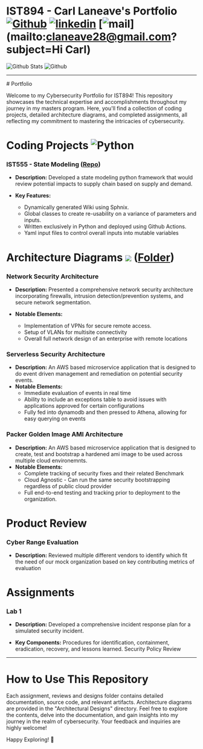 # IST894 - Carl Laneave's Portfolio [![Github](https://img.shields.io/badge/GitHub-100000?style=for-the-badge&logo=github&logoColor=white)](https://github.com/claneave28)   [![linkedin](https://img.shields.io/badge/LinkedIn-0077B5?style=for-the-badge&logo=linkedin&logoColor=white)](https://www.linkedin.com/in/carl-laneave/) [![mail](https://img.shields.io/badge/Gmail-D14836?style=for-the-badge&logo=gmail&logoColor=white)](mailto:claneave28@gmail.com?subject=Hi Carl)


 ![Github Stats](https://github-profile-summary-cards.vercel.app/api/cards/profile-details?username=claneave28&theme=dark) ![Github](https://github-readme-stats-git-masterrstaa-rickstaa.vercel.app/api?username=claneave28&theme=dark)

<hr/>
# Portfolio 

Welcome to my Cybersecurity Portfolio for IST894! This repository showcases the technical expertise and accomplishments throughout my journey in my masters program. Here, you'll find a collection of coding projects, detailed architecture diagrams, and completed assignments, all reflecting my commitment to mastering the intricacies of cybersecurity.



# Coding Projects ![Python](https://img.shields.io/badge/python-3670A0?style=for-the-badge&logo=python&logoColor=ffdd54)
### IST555 - State Modeling ([Repo](https://github.com/claneave28/intelligent_agent_ist555))
- **Description:** Developed a state modeling python framework that would review potential impacts to supply chain based on supply and demand.

- **Key Features:**
  * Dynamically generated Wiki using Sphnix.
  * Global classes to create re-usability on a variance of parameters and inputs.
  * Written exclusively in Python and deployed using Github Actions.
  * Yaml input files to control overall inputs into mutable variables

# Architecture Diagrams ![](https://img.shields.io/badge/Amazon_AWS-FF9900?style=for-the-badge&logo=amazonaws&logoColor=white) ([Folder](Architectural%20Designs/))
### Network Security Architecture
- **Description:** Presented a comprehensive network security architecture incorporating firewalls, intrusion detection/prevention systems, and secure network segmentation.

- **Notable Elements:**
  * Implementation of VPNs for secure remote access.
  * Setup of VLANs for multisite connectivity
  * Overall full network design of an enterprise with remote locations

### Serverless Security Architecture
- **Description:**  An AWS based microservice application that is designed to do event driven management and remediation on potential security events.
- **Notable Elements:**
  * Immediate evaluation of events in real time
  * Ability to include an exceptions table to avoid issues with applications approved for certain configurations
  * Fully fed into dynamodb and then pressed to Athena, allowing for easy querying on events

### Packer Golden Image AMI Architecture
- **Description:**  An AWS based microservice application that is designed to create, test and bootstrap a hardened ami image to be used across multiple cloud environemnts.  
- **Notable Elements:**
  * Complete tracking of security fixes and their related Benchmark
  * Cloud Agnostic - Can run the same security bootstrapping regardless of public cloud provider
  * Full end-to-end testing and tracking prior to deployment to the organization.

# Product Review
### Cyber Range Evaluation

- **Description:**
Reviewed multiple different vendors to identify which fit the need of our mock organization based on key contributing metrics of evaluation

# Assignments
### Lab 1
- **Description:** Developed a comprehensive incident response plan for a simulated security incident.

- **Key Components:**
Procedures for identification, containment, eradication, recovery, and lessons learned.
Security Policy Review

<hr/>

# How to Use This Repository
Each assignment, reviews and designs folder contains detailed documentation, source code, and relevant artifacts.
Architecture diagrams are provided in the "Architectural Designs" directory.
Feel free to explore the contents, delve into the documentation, and gain insights into my journey in the realm of cybersecurity. Your feedback and inquiries are highly welcome!

Happy Exploring! 🚀






